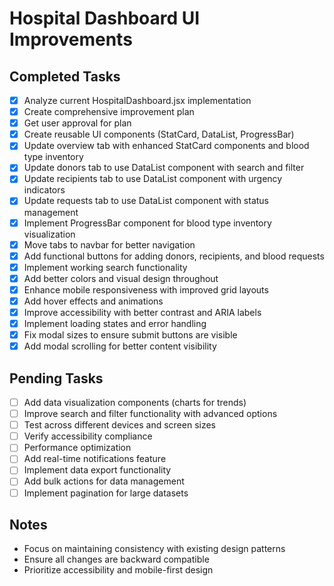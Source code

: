 # Hospital Dashboard UI Improvements

## Completed Tasks
- [x] Analyze current HospitalDashboard.jsx implementation
- [x] Create comprehensive improvement plan
- [x] Get user approval for plan
- [x] Create reusable UI components (StatCard, DataList, ProgressBar)
- [x] Update overview tab with enhanced StatCard components and blood type inventory
- [x] Update donors tab to use DataList component with search and filter
- [x] Update recipients tab to use DataList component with urgency indicators
- [x] Update requests tab to use DataList component with status management
- [x] Implement ProgressBar component for blood type inventory visualization
- [x] Move tabs to navbar for better navigation
- [x] Add functional buttons for adding donors, recipients, and blood requests
- [x] Implement working search functionality
- [x] Add better colors and visual design throughout
- [x] Enhance mobile responsiveness with improved grid layouts
- [x] Add hover effects and animations
- [x] Improve accessibility with better contrast and ARIA labels
- [x] Implement loading states and error handling
- [x] Fix modal sizes to ensure submit buttons are visible
- [x] Add modal scrolling for better content visibility

## Pending Tasks
- [ ] Add data visualization components (charts for trends)
- [ ] Improve search and filter functionality with advanced options
- [ ] Test across different devices and screen sizes
- [ ] Verify accessibility compliance
- [ ] Performance optimization
- [ ] Add real-time notifications feature
- [ ] Implement data export functionality
- [ ] Add bulk actions for data management
- [ ] Implement pagination for large datasets

## Notes
- Focus on maintaining consistency with existing design patterns
- Ensure all changes are backward compatible
- Prioritize accessibility and mobile-first design
